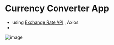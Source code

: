 # Currency Converter App
- using [Exchange Rate API](https://api.exchangerate-api.com/v4/latest/usd) , Axios
- 
![image](https://github.com/harshiniakshaya/React-Mini-Projects/assets/149646981/17ef5301-a2a3-410b-9a4c-e761d3c0371f)
